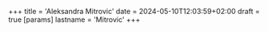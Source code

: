 +++
title = 'Aleksandra Mitrovic'
date = 2024-05-10T12:03:59+02:00
draft = true
[params]
lastname = 'Mitrovic'
+++
